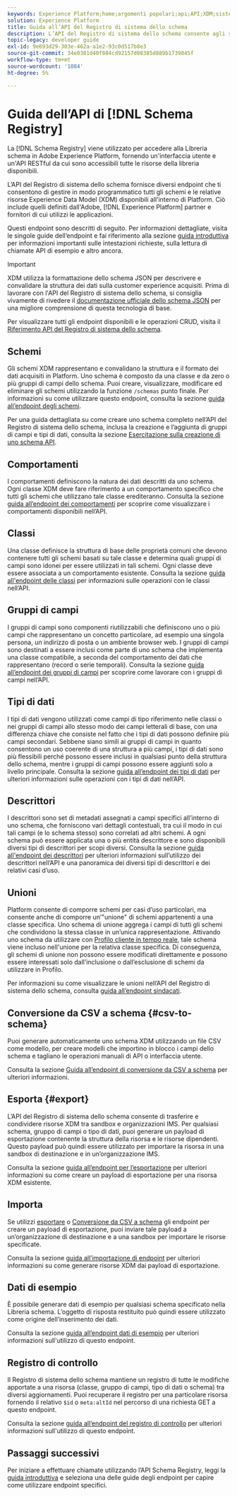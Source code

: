 ```yaml
---
keywords: Experience Platform;home;argomenti popolari;api;API;XDM;sistema XDM;modello dati esperienza;modello dati esperienza;modello dati esperienza;modello dati esperienza;modello dati;modello dati;registro schema;registro schema;
solution: Experience Platform
title: Guida all’API del Registro di sistema dello schema
description: L’API del Registro di sistema dello schema consente agli sviluppatori di gestire in modo programmatico tutti gli schemi e le relative risorse Experience Data Model (XDM) all’interno di Adobe Experience Platform. Segui questa guida per scoprire come eseguire operazioni chiave utilizzando l’API.
topic-legacy: developer guide
exl-id: 9e693d29-303e-462a-a1e2-93c0d517b8e3
source-git-commit: 34e0381d40f884cd92157d08385d889b1739845f
workflow-type: tm+mt
source-wordcount: '1084'
ht-degree: 5%

---
```


# Guida dell’API di [!DNL Schema Registry]

La [!DNL Schema Registry] viene utilizzato per accedere alla Libreria schema in Adobe Experience Platform, fornendo un&#39;interfaccia utente e un&#39;API RESTful da cui sono accessibili tutte le risorse della libreria disponibili.

L’API del Registro di sistema dello schema fornisce diversi endpoint che ti consentono di gestire in modo programmatico tutti gli schemi e le relative risorse Experience Data Model (XDM) disponibili all’interno di Platform. Ciò include quelli definiti dall&#39;Adobe, [!DNL Experience Platform] partner e fornitori di cui utilizzi le applicazioni.

Questi endpoint sono descritti di seguito. Per informazioni dettagliate, visita le singole guide dell’endpoint e fai riferimento alla sezione [guida introduttiva](./getting-started.md) per informazioni importanti sulle intestazioni richieste, sulla lettura di chiamate API di esempio e altro ancora.

>[!IMPORTANT]
>
>XDM utilizza la formattazione dello schema JSON per descrivere e convalidare la struttura dei dati sulla customer experience acquisiti. Prima di lavorare con l&#39;API del Registro di sistema dello schema, si consiglia vivamente di rivedere il [documentazione ufficiale dello schema JSON](https://json-schema.org/) per una migliore comprensione di questa tecnologia di base.

Per visualizzare tutti gli endpoint disponibili e le operazioni CRUD, visita il [Riferimento API del Registro di sistema dello schema](https://www.adobe.io/experience-platform-apis/references/schema-registry/).

## Schemi

Gli schemi XDM rappresentano e convalidano la struttura e il formato dei dati acquisiti in Platform. Uno schema è composto da una classe e da zero o più gruppi di campi dello schema. Puoi creare, visualizzare, modificare ed eliminare gli schemi utilizzando la funzione `/schemas` punto finale. Per informazioni su come utilizzare questo endpoint, consulta la sezione [guida all’endpoint degli schemi](./schemas.md).

Per una guida dettagliata su come creare uno schema completo nell’API del Registro di sistema dello schema, inclusa la creazione e l’aggiunta di gruppi di campi e tipi di dati, consulta la sezione [Esercitazione sulla creazione di uno schema API](../tutorials/create-schema-api.md).

## Comportamenti

I comportamenti definiscono la natura dei dati descritti da uno schema. Ogni classe XDM deve fare riferimento a un comportamento specifico che tutti gli schemi che utilizzano tale classe erediteranno. Consulta la sezione [guida all’endpoint dei comportamenti](./behaviors.md) per scoprire come visualizzare i comportamenti disponibili nell’API.

## Classi

Una classe definisce la struttura di base delle proprietà comuni che devono contenere tutti gli schemi basati su tale classe e determina quali gruppi di campi sono idonei per essere utilizzati in tali schemi. Ogni classe deve essere associata a un comportamento esistente. Consulta la sezione [guida all&#39;endpoint delle classi](./classes.md) per informazioni sulle operazioni con le classi nell’API.

## Gruppi di campi

I gruppi di campi sono componenti riutilizzabili che definiscono uno o più campi che rappresentano un concetto particolare, ad esempio una singola persona, un indirizzo di posta o un ambiente browser web. I gruppi di campi sono destinati a essere inclusi come parte di uno schema che implementa una classe compatibile, a seconda del comportamento dei dati che rappresentano (record o serie temporali). Consulta la sezione [guida all’endpoint dei gruppi di campi](./field-groups.md) per scoprire come lavorare con i gruppi di campi nell’API.

## Tipi di dati

I tipi di dati vengono utilizzati come campi di tipo riferimento nelle classi o nei gruppi di campi allo stesso modo dei campi letterali di base, con una differenza chiave che consiste nel fatto che i tipi di dati possono definire più campi secondari. Sebbene siano simili ai gruppi di campi in quanto consentono un uso coerente di una struttura a più campi, i tipi di dati sono più flessibili perché possono essere inclusi in qualsiasi punto della struttura dello schema, mentre i gruppi di campi possono essere aggiunti solo a livello principale. Consulta la sezione [guida all’endpoint dei tipi di dati](./data-types.md) per ulteriori informazioni sulle operazioni con i tipi di dati nell’API.

## Descrittori

I descrittori sono set di metadati assegnati a campi specifici all’interno di uno schema, che forniscono vari dettagli contestuali, tra cui il modo in cui tali campi (e lo schema stesso) sono correlati ad altri schemi. A ogni schema può essere applicata una o più entità descrittore e sono disponibili diversi tipi di descrittori per scopi diversi. Consulta la sezione [guida all&#39;endpoint dei descrittori](./descriptors.md) per ulteriori informazioni sull’utilizzo dei descrittori nell’API e una panoramica dei diversi tipi di descrittori e dei relativi casi d’uso.

## Unioni

Platform consente di comporre schemi per casi d’uso particolari, ma consente anche di comporre un’&quot;unione&quot; di schemi appartenenti a una classe specifica. Uno schema di unione aggrega i campi di tutti gli schemi che condividono la stessa classe in un’unica rappresentazione. Attivando uno schema da utilizzare con [Profilo cliente in tempo reale](../../profile/home.md), tale schema viene incluso nell&#39;unione per la relativa classe specifica. Di conseguenza, gli schemi di unione non possono essere modificati direttamente e possono essere interessati solo dall’inclusione o dall’esclusione di schemi da utilizzare in Profilo.

Per informazioni su come visualizzare le unioni nell’API del Registro di sistema dello schema, consulta [guida all’endpoint sindacati](./unions.md).

## Conversione da CSV a schema {#csv-to-schema}

Puoi generare automaticamente uno schema XDM utilizzando un file CSV come modello, per creare modelli che importino in blocco i campi dello schema e tagliano le operazioni manuali di API o interfaccia utente.

Consulta la sezione [Guida all’endpoint di conversione da CSV a schema](./export.md) per ulteriori informazioni.

## Esporta {#export}

L’API del Registro di sistema dello schema consente di trasferire e condividere risorse XDM tra sandbox e organizzazioni IMS. Per qualsiasi schema, gruppo di campi o tipo di dati, puoi generare un payload di esportazione contenente la struttura della risorsa e le risorse dipendenti. Questo payload può quindi essere utilizzato per importare la risorsa in una sandbox di destinazione e in un’organizzazione IMS.

Consulta la sezione [guida all’endpoint per l’esportazione](./export.md) per ulteriori informazioni su come creare un payload di esportazione per una risorsa XDM esistente.

## Importa

Se utilizzi [esportare](#export) o [Conversione da CSV a schema](./import.md) gli endpoint per creare un payload di esportazione, puoi inviare tale payload a un’organizzazione di destinazione e a una sandbox per importare le risorse specificate.

Consulta la sezione [guida all’importazione di endpoint](./export.md) per ulteriori informazioni su come generare risorse XDM dai payload di esportazione.

## Dati di esempio

È possibile generare dati di esempio per qualsiasi schema specificato nella Libreria schema. L’oggetto di risposta restituito può quindi essere utilizzato come origine dell’inserimento dei dati.

Consulta la sezione [guida all’endpoint dati di esempio](./sample-data.md) per ulteriori informazioni sull&#39;utilizzo di questo endpoint.

## Registro di controllo

Il Registro di sistema dello schema mantiene un registro di tutte le modifiche apportate a una risorsa (classe, gruppo di campi, tipo di dati o schema) tra diversi aggiornamenti. Puoi recuperare il registro per una particolare risorsa fornendo il relativo `$id` o `meta:altId` nel percorso di una richiesta GET a questo endpoint.

Consulta la sezione [guida all’endpoint del registro di controllo](./audit-log.md) per ulteriori informazioni sull&#39;utilizzo di questo endpoint.

## Passaggi successivi

Per iniziare a effettuare chiamate utilizzando l’API Schema Registry, leggi la [guida introduttiva](./getting-started.md) e seleziona una delle guide degli endpoint per capire come utilizzare endpoint specifici.
